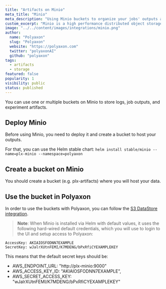 ```yaml
---
title: "Artifacts on Minio"
meta_title: "Minio"
meta_description: "Using Minio buckets to organize your jobs' outputs and experiments' artifacts. Polyaxon allows users to connect to one or multiple buckets on Minio to store job outputs and experiment artifacts."
custom_excerpt: "Minio is a high performance distributed object storage server, designed for large-scale private cloud infrastructure."
image: "../../content/images/integrations/minio.png"
author:
  name: "Polyaxon"
  slug: "Polyaxon"
  website: "https://polyaxon.com"
  twitter: "polyaxonAI"
  github: "polyaxon"
tags: 
  - artifacts
  - storage
featured: false
popularity: 1
visibility: public
status: published
---
```


You can use one or multiple buckets on Minio to store logs, job outputs, and experiment artifacts.

## Deploy Minio

Before using Minio, you need to deploy it and create a bucket to host your outputs.

For that, you can use the Helm stable chart: `helm install stable/minio --name=plx-minio --namespace=polyaxon`

## Create a bucket on Minio

You should create a bucket (e.g. plx-artifacts) where you will host your data. 

## Use the bucket in Polyaxon

In order to use the buckets with Polyaxon, you can follow the [S3 DataStore integration](/integrations/data-on-s3/).


> **Note**: When Minio is installed via Helm with default values, it uses the following hard-wired default credentials, which you will use to login to the UI and setup access to Polyaxon:
```
AccessKey: AKIAIOSFODNN7EXAMPLE
SecretKey: wJalrXUtnFEMI/K7MDENG/bPxRfiCYEXAMPLEKEY
```
This means that the default secret keys should be:
* AWS_ENDPOINT_URL: "http://plx-minio:9000"
* AWS_ACCESS_KEY_ID: "AKIAIOSFODNN7EXAMPLE",
* AWS_SECRET_ACCESS_KEY: "wJalrXUtnFEMI/K7MDENG/bPxRfiCYEXAMPLEKEY"
